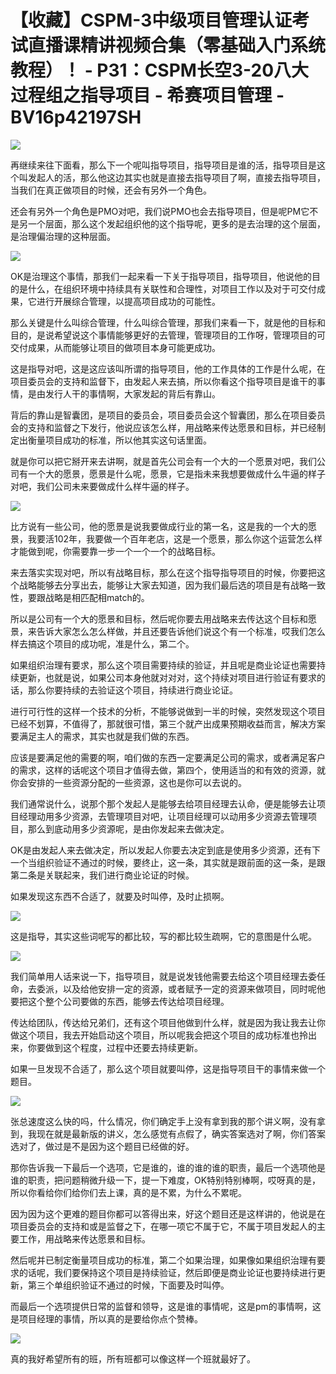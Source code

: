 # 【收藏】CSPM-3中级项目管理认证考试直播课精讲视频合集（零基础入门系统教程）！ - P31：CSPM长空3-20八大过程组之指导项目 - 希赛项目管理 - BV16p42197SH

![](img/4dd49d434c28df69628bf8ebda024035_0.png)

再继续来往下面看，那么下一个呢叫指导项目，指导项目是谁的活，指导项目是这个叫发起人的活，那么他这边其实也就是直接去指导项目了啊，直接去指导项目，当我们在真正做项目的时候，还会有另外一个角色。

还会有另外一个角色是PMO对吧，我们说PMO也会去指导项目，但是呢PM它不是另一个层面，那么这个发起组织他的这个指导呢，更多的是去治理的这个层面，是治理偏治理的这种层面。



![](img/4dd49d434c28df69628bf8ebda024035_2.png)

OK是治理这个事情，那我们一起来看一下关于指导项目，指导项目，他说他的目的是什么，在组织环境中持续具有关联性和合理性，对项目工作以及对于可交付成果，它进行开展综合管理，以提高项目成功的可能性。

那么关键是什么叫综合管理，什么叫综合管理，那我们来看一下，就是他的目标和目的，是说希望说这个事情能够更好的去管理，管理项目的工作呀，管理项目的可交付成果，从而能够让项目的做项目本身可能更成功。

这是指导对吧，这是这应该叫所谓的指导项目，他的工作具体的工作是什么呢，在项目委员会的支持和监督下，由发起人来去搞，所以你看这个指导项目是谁干的事情，是由发行人干的事情啊，大家发起的背后有靠山。

背后的靠山是智囊团，是项目的委员会，项目委员会这个智囊团，那么在项目委员会的支持和监督之下发行，他说应该怎么样，用战略来传达愿景和目标，并已经制定出衡量项目成功的标准，所以他其实这句话里面。

就是你可以把它掰开来去讲啊，就是首先公司会有一个大的一个愿景对吧，我们公司有一个大的愿景，愿景是什么呢，愿景，它是指未来我想要做成什么牛逼的样子对吧，我们公司未来要做成什么样牛逼的样子。



![](img/4dd49d434c28df69628bf8ebda024035_4.png)

比方说有一些公司，他的愿景是说我要做成行业的第一名，这是我的一个大的愿景，我要活102年，我要做一个百年老店，这是一个愿景，那么你这个运营怎么样才能做到呢，你需要靠一步一个一个一个的战略目标。

来去落实实现对吧，所以有战略目标，那么在这个指导指导项目的时候，你要把这个战略能够去分享出去，能够让大家去知道，因为我们最后选的项目是有战略一致性，要跟战略是相匹配相match的。

所以是公司有一个大的愿景和目标，然后呢你要去用战略来去传达这个目标和愿景，来告诉大家怎么怎么样做，并且还要告诉他们说这个有一个标准，哎我们怎么样去搞这个项目的成功呢，准是什么，第二个。

如果组织治理有要求，那么这个项目需要持续的验证，并且呢是商业论证也需要持续更新，也就是说，如果公司本身他就对对对，这个持续对项目进行验证有要求的话，那么你要持续的去验证这个项目，持续进行商业论证。

进行可行性的这样一个技术的分析，不能够说做到一半的时候，突然发现这个项目已经不划算，不值得了，那就很可惜，第三个就产出成果预期收益而言，解决方案要满足主人的需求，其实也就是我们做的东西。

应该是要满足他的需要的啊，咱们做的东西一定要满足公司的需求，或者满足客户的需求，这样的话呢这个项目才值得去做，第四个，使用适当的和有效的资源，就你会安排的一些资源分配的一些资源，这也是你可以去说的。

我们通常说什么，说那个那个发起人是能够去给项目经理去认命，便是能够去让项目经理动用多少资源，去管理项目对吧，让项目经理可以动用多少资源去管理项目，那么到底动用多少资源呢，是由你发起来去做决定。

OK是由发起人来去做决定，所以发起人你要去决定到底是使用多少资源，还有下一个当组织验证不通过的时候，要终止，这一条，其实就是跟前面的这一条，是跟第二条是关联起来，我们进行商业论证的时候。

如果发现这东西不合适了，就要及时叫停，及时止损啊。

![](img/4dd49d434c28df69628bf8ebda024035_6.png)

这是指导，其实这些词呢写的都比较，写的都比较生疏啊，它的意图是什么呢。

![](img/4dd49d434c28df69628bf8ebda024035_8.png)

我们简单用人话来说一下，指导项目，就是说发钱他需要去给这个项目经理去委任命，去委派，以及给他安排一定的资源，或者赋予一定的资源来做项目，同时呢他要把这个整个公司要做的东西，能够去传达给项目经理。

传达给团队，传达给兄弟们，还有这个项目他做到什么样，就是因为我让我去让你做这个项目，我去开始启动这个项目，所以呢我会把这个项目的成功标准也拎出来，你要做到这个程度，过程中还要去持续更新。

如果一旦发现不合适了，那么这个项目就要叫停，这是指导项目干的事情来做一个题目。

![](img/4dd49d434c28df69628bf8ebda024035_10.png)

张总速度这么快的吗，什么情况，你们确定手上没有拿到我的那个讲义啊，没有拿到，我现在就是最新版的讲义，怎么感觉有点假了，确实答案选对了啊，你们答案选对了，做过是不是因为这个题目已经做的好。

那你告诉我一下最后一个选项，它是谁的，谁的谁的谁的职责，最后一个选项他是谁的职责，把问题稍微升级一下，提一下难度，OK特别特别棒啊，哎呀真的是，所以你看给你们给你们去上课，真的是不累，为什么不累呢。

因为因为这个更难的题目你都可以答得出来，好这个题目还是这样讲的，他说是在项目委员会的支持和或是监督之下，在哪一项它不属于它，不属于项目发起人的主要工作，用战略来传达愿景和目标。

然后呢并已制定衡量项目成功的标准，第二个如果治理，如果像如果组织治理有要求的话呢，我们要保持这个项目是持续验证，然后即便是商业论证也要持续进行更新，第三个单组织验证不通过的时候，下面要及时叫停。

而最后一个选项提供日常的监督和领导，这是谁的事情呢，这是pm的事情啊，这是项目经理的事情，所以真的是要给你点个赞棒。



![](img/4dd49d434c28df69628bf8ebda024035_12.png)

真的我好希望所有的班，所有班都可以像这样一个班就最好了。